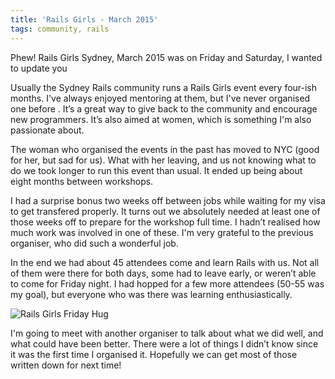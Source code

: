 ```yaml
---
title: 'Rails Girls - March 2015'
tags: community, rails
---
```


Phew! Rails Girls Sydney, March 2015 was on Friday and Saturday, I wanted to update you

Usually the Sydney Rails community runs a Rails Girls event every four-ish months. I've always enjoyed mentoring at them, but I've never organised one before . It’s a great way to give back to the community and encourage new programmers. It’s also aimed at women, which is something I'm also passionate about.

The woman who organised the events in the past has moved to NYC (good for her, but sad for us). What with her leaving, and us not knowing what to do we took longer to run this event than usual. It ended up being about eight months between workshops.

I had a surprise bonus two weeks off between jobs while waiting for my visa to get transfered properly. It turns out we absolutely needed at least one of those weeks off to prepare for the workshop full time. I hadn’t realised how much work was involved in one of these. I'm very grateful to the previous organiser, who did such a wonderful job.

In the end we had about 45 attendees come and learn Rails with us. Not all of them were there for both days, some had to leave early, or weren’t able to come for Friday night. I had hopped for a few more attendees (50-55 was my goal), but everyone who was there was learning enthusiastically.

![Rails Girls Friday Hug](/images/blog/rails-girls.jpg)

I'm going to meet with another organiser to talk about what we did well, and what could have been better. There were a lot of things I didn’t know since it was the first time I organised it. Hopefully we can get most of those written down for next time!

